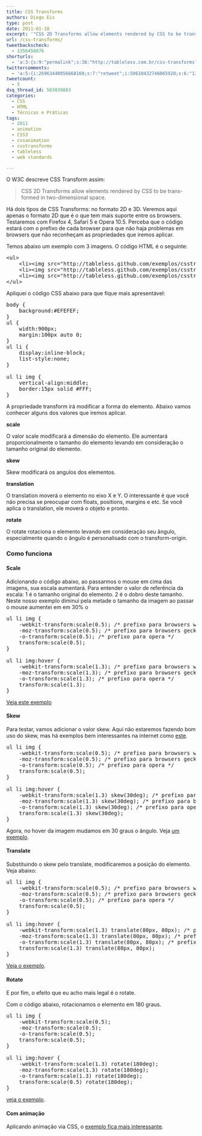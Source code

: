 ```yaml
---
title: CSS Transforms
authors: Diego Eis
type: post
date: 2011-01-10
excerpt: '"CSS 2D Transforms allow elements rendered by CSS to be trans- formed in two-dimensional space." É aqui que a graça do CSS 3 começa.'
url: /css-transforms/
tweetbackscheck:
  - 1356458876
shorturls:
  - 'a:3:{s:9:"permalink";s:38:"http://tableless.com.br/css-transforms";s:7:"tinyurl";s:26:"http://tinyurl.com/3rmns5y";s:4:"isgd";s:19:"http://is.gd/xhdT5U";}'
twittercomments:
  - 'a:5:{i:26963440056668160;s:7:"retweet";i:50610432746065920;s:6:"137347";i:144961097227714560;s:7:"retweet";i:156883648010915840;s:7:"retweet";i:169918207606525952;s:7:"retweet";}'
tweetcount:
  - 5
dsq_thread_id: 503039883
categories:
  - CSS
  - HTML
  - Técnicas e Práticas
tags:
  - 2011
  - animation
  - CSS3
  - cssanimation
  - csstransforms
  - tableless
  - web standards

---
```

O W3C descreve CSS Transform assim:

> CSS 2D Transforms allow elements rendered by CSS to be trans- formed in two-dimensional space.

Há dois tipos de CSS Transforms: no formato 2D e 3D. Veremos aqui apenas o formato 2D que é o que tem mais suporte entre os browsers. Testaremos com Firefox 4, Safari 5 e Opera 10.5. Perceba que o código estará com o prefixo de cada browser para que não haja problemas em browsers que não reconheçam as propriedades que iremos aplicar.

Temos abaixo um exemplo com 3 imagens. O código HTML é o seguinte:

<pre class="lang-html">&lt;ul&gt;
	&lt;li&gt;&lt;img src="http://tableless.github.com/exemplos/csstransforms/images/img1.png" alt="" /&gt;&lt;/li&gt;
	&lt;li&gt;&lt;img src="http://tableless.github.com/exemplos/csstransforms/images/img2.png" alt="" /&gt;&lt;/li&gt;
	&lt;li&gt;&lt;img src="http://tableless.github.com/exemplos/csstransforms/images/img3.png" alt="" /&gt;&lt;/li&gt;
&lt;/ul&gt;
</pre>

Apliquei o código CSS abaixo para que fique mais apresentável:

<pre class="lang-css">body {
	background:#EFEFEF;
}
ul {
	width:900px;
	margin:100px auto 0;
}
ul li {
	display:inline-block;
	list-style:none;
}

ul li img {
	vertical-align:middle;
	border:15px solid #FFF;
}
</pre>

A propriedade transform irá modificar a forma do elemento. Abaixo vamos conhecer alguns dos valores que iremos aplicar.

**scale**
  
O valor scale modificará a dimensão do elemento. Ele aumentará proporcionalmente o tamanho do elemento levando em consideração o tamanho original do elemento.

**skew**
  
Skew modificará os angulos dos elementos.

**translation**
  
O translation moverá o elemento no eixo X e Y. O interessante é que você não precisa se preocupar com floats, positions, margins e etc. Se você aplica o translation, ele moverá o objeto e pronto.

**rotate**
  
O rotate rotaciona o elemento levando em consideração seu ângulo, especialmente quando o ângulo é personalisado com o transform-origin.

### Como funciona

#### Scale

Adicionando o código abaixo, ao passarmos o mouse em cima das imagens, sua escala aumentará. Para entender o valor de referência da escala: 1 é o tamanho original do elemento. 2 é o dobro deste tamanho. Neste nosso exemplo diminui pela metade o tamanho da imagem ao passar o mouse aumentei em em 30% o

<pre class="lang-css">ul li img {
	-webkit-transform:scale(0.5); /* prefixo para browsers webkit */
	-moz-transform:scale(0.5); /* prefixo para browsers gecko */
	-o-transform:scale(0.5); /* prefixo para opera */
	transform:scale(0.5);
}

ul li img:hover {
	-webkit-transform:scale(1.3); /* prefixo para browsers webkit */
	-moz-transform:scale(1.3); /* prefixo para browsers gecko */
	-o-transform:scale(1.3); /* prefixo para opera */
	transform:scale(1.3);
}
</pre>

[Veja este exemplo][1]

#### Skew

Para testar, vamos adicionar o valor skew. Aqui não estaremos fazendo bom uso do skew, mas há exemplos bem interessantes na internet como [este][2]. 

<pre class="lang-css">ul li img {
	-webkit-transform:scale(0.5); /* prefixo para browsers webkit */
	-moz-transform:scale(0.5); /* prefixo para browsers gecko */
	-o-transform:scale(0.5); /* prefixo para opera */
	transform:scale(0.5);
}

ul li img:hover {
	-webkit-transform:scale(1.3) skew(30deg); /* prefixo para browsers webkit */
	-moz-transform:scale(1.3) skew(30deg); /* prefixo para browsers gecko */
	-o-transform:scale(1.3) skew(30deg); /* prefixo para opera */
	transform:scale(1.3) skew(30deg);
}
</pre>

Agora, no hover da imagem mudamos em 30 graus o ângulo. Veja [um exemplo][3].

#### Translate

Substituindo o skew pelo translate, modificaremos a posição do elemento. Veja abaixo:

<pre class="lang-css">ul li img {
	-webkit-transform:scale(0.5); /* prefixo para browsers webkit */
	-moz-transform:scale(0.5); /* prefixo para browsers gecko */
	-o-transform:scale(0.5); /* prefixo para opera */
	transform:scale(0.5);
}

ul li img:hover {
	-webkit-transform:scale(1.3) translate(80px, 80px); /* prefixo para browsers webkit */
	-moz-transform:scale(1.3) translate(80px, 80px); /* prefixo para browsers gecko */
	-o-transform:scale(1.3) translate(80px, 80px); /* prefixo para opera */
	transform:scale(1.3) translate(80px, 80px);
}
</pre>

[Veja o exemplo][4].

#### Rotate

E por fim, o efeito que eu acho mais legal é o rotate.
  
Com o código abaixo, rotacionamos o elemento em 180 graus.

<pre class="lang-css">ul li img {
	-webkit-transform:scale(0.5);
	-moz-transform:scale(0.5);
	-o-transform:scale(0.5);
	transform:scale(0.5);
}

ul li img:hover {
	-webkit-transform:scale(1.3) rotate(180deg);
	-moz-transform:scale(1.3) rotate(180deg);
	-o-transform:scale(1.3) rotate(180deg);
	transform:scale(0.5) rotate(180deg);
}
</pre>

[veja o exemplo][5].

#### Com animação

Aplicando animação via CSS, o [exemplo fica mais interessante][6].

 [1]: http://tableless.github.com/exemplos/csstransforms/exemplo1.html
 [2]: http://www.paulrhayes.com/experiments/cube/multiCubes.html
 [3]: http://tableless.github.com/exemplos/csstransforms/exemplo2.html
 [4]: http://tableless.github.com/exemplos/csstransforms/exemplo3.html
 [5]: http://tableless.github.com/exemplos/csstransforms/exemplo4.html
 [6]: http://tableless.github.com/exemplos/csstransforms/